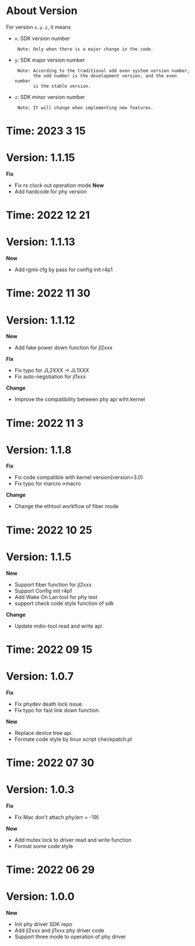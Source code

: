 # About Version

For version `x.y.z`, it means

- `x`: SDK version number

       Note: Only when there is a major change in the code.

- `y`: SDK major version number

       Note: According to the traditional odd even system version number,
             the odd number is the development version, and the even number
             is the stable version.

- `z`: SDK minor version number

       Note: It will change when implementing new features.


# Time: 2023 3 15
# Version: 1.1.15
**Fix**
- Fix rx clock out operation mode
**New**
- Add hardcode for phy version

# Time: 2022 12 21
# Version: 1.1.13
**New**
- Add rgmii cfg by pass for config init r4p1


# Time: 2022 11 30
# Version: 1.1.12
**New**
- Add fake power down function for jl2xxx

**Fix**
- Fix typo for JL2XXX -> JL1XXX
- Fix auto-negotiation for jl1xxx

**Change**
- Improve the compatibility between phy api wiht kernel


# Time: 2022 11 3
# Version: 1.1.8
**Fix**
- Fix code compatible with kernel version(version>3.0)
- Fix typo for marcro->macro

**Change**
- Change the ethtool workflow of fiber mode


# Time: 2022 10 25
# Version: 1.1.5
**New**
- Support fiber function for jl2xxx
- Support Config init r4p1
- Add Wake On Lan tool for phy test
- support check code style function of sdk

**Change**
- Update mdio-tool read and write api


# Time: 2022 09 15
# Version: 1.0.7
**Fix**
- Fix phydev death lock issue.
- Fix typo for fast link down function.

**New**
- Replace device tree api.
- Formate code style by linux script checkpatch.pl


# Time: 2022 07 30
# Version: 1.0.3

**Fix**
- Fix Mac don't attach phy(err = -19)

**New**
- Add mutex lock to driver read and write function
- Format some code style

# Time: 2022 06 29
# Version: 1.0.0

**New**
- Init phy driver SDK repo
- Add jl2xxx and jl1xxx phy driver code
- Support three mode to operation of phy driver
